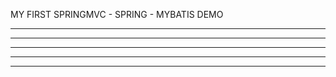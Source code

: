 MY FIRST SPRINGMVC - SPRING - MYBATIS DEMO
******************************************************************
******************************************************************
***************************          *****************************
******************************************************************
******************************************************************